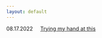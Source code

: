 ```yaml
---
layout: default
---
```

08.17.2022&nbsp;&nbsp;&nbsp;&nbsp;&nbsp;[Trying my hand at this](./17aug2022.md) 
